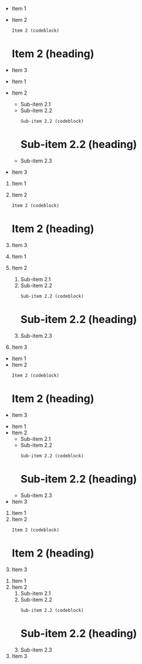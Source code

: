 - Item 1
- Item 2
  ```
  Item 2 (codeblock)
  ```
  # Item 2 (heading)
- Item 3

- Item 1
- Item 2
  - Sub-item 2.1
  - Sub-item 2.2
    ```
    Sub-item 2.2 (codeblock)
    ```
    # Sub-item 2.2 (heading)
  - Sub-item 2.3
- Item 3

1. Item 1
2. Item 2
   ```
   Item 2 (codeblock)
   ```
   # Item 2 (heading)
3. Item 3

1. Item 1
2. Item 2
   1. Sub-item 2.1
   2. Sub-item 2.2
      ```
      Sub-item 2.2 (codeblock)
      ```
      # Sub-item 2.2 (heading)
   3. Sub-item 2.3
3. Item 3

<ul>
  <li>Item 1</li>
  <li>
    Item 2
<pre><code>Item 2 (codeblock)
</code></pre>
    <h1>Item 2 (heading)</h1>
  </li>
  <li>Item 3</li>
</ul>

<ul>
  <li>Item 1</li>
  <li>
    Item 2
    <ul>
      <li>Sub-item 2.1</li>
      <li>
        Sub-item 2.2
<pre><code>Sub-item 2.2 (codeblock)
</code></pre>
        <h1>Sub-item 2.2 (heading)</h1>
      </li>
      <li>Sub-item 2.3</li>
    </ul>
  </li>
  <li>Item 3</li>
</ul>

<ol>
  <li>Item 1</li>
  <li>
    Item 2
<pre><code>Item 2 (codeblock)
</code></pre>
    <h1>Item 2 (heading)</h1>
  </li>
  <li>Item 3</li>
</ol>

<ol>
  <li>Item 1</li>
  <li>
    Item 2
    <ol>
      <li>Sub-item 2.1</li>
      <li>
        Sub-item 2.2
<pre><code>Sub-item 2.2 (codeblock)
</code></pre>
        <h1>Sub-item 2.2 (heading)</h1>
      </li>
      <li>Sub-item 2.3</li>
    </ol>
  </li>
  <li>Item 3</li>
</ol>